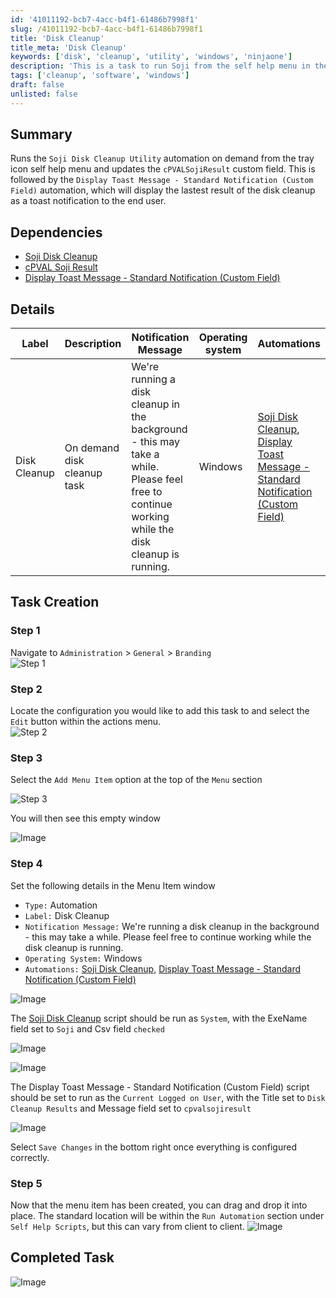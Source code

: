 ```yaml
---
id: '41011192-bcb7-4acc-b4f1-61486b7998f1'
slug: /41011192-bcb7-4acc-b4f1-61486b7998f1
title: 'Disk Cleanup'
title_meta: 'Disk Cleanup'
keywords: ['disk', 'cleanup', 'utility', 'windows', 'ninjaone']
description: 'This is a task to run Soji from the self help menu in the Ninja tray icon and display the results as a toast notification to the end user'
tags: ['cleanup', 'software', 'windows']
draft: false
unlisted: false
---
```


## Summary

Runs the `Soji Disk Cleanup Utility` automation on demand from the tray icon self help menu and updates the `cPVALSojiResult` custom field. This is followed by the `Display Toast Message - Standard Notification (Custom Field)` automation, which will display the lastest result of the disk cleanup as a toast notification to the end user.

## Dependencies

- [Soji Disk Cleanup](/docs/ef289b50-fe18-4114-93d0-680437f7c480)
- [cPVAL Soji Result](/docs/0d8c8069-8883-4135-b322-da61e1a932e0)
- [Display Toast Message - Standard Notification (Custom Field)](/docs/1ae78d4c-7ca4-4e20-af21-59cf0d366780)

## Details

| Label      | Description | Notification Message | Operating system | Automations |
| ---------- | ----------- | -------------------- | ---------------- | ----------- |
| Disk Cleanup | On demand disk cleanup task | We're running a disk cleanup in the background - this may take a while. Please feel free to continue working while the disk cleanup is running. | Windows | [Soji Disk Cleanup](/docs/ef289b50-fe18-4114-93d0-680437f7c480), [Display Toast Message - Standard Notification (Custom Field)](/docs/1ae78d4c-7ca4-4e20-af21-59cf0d366780) |

## Task Creation

### Step 1

Navigate to `Administration` > `General` > `Branding`  
![Step 1](../../../static/img/docs/disk-cleanup/image-8.png)

### Step 2

Locate the configuration you would like to add this task to and select the `Edit` button within the actions menu.  
![Step 2](../../../static/img/docs/disk-cleanup/image-9.png)

### Step 3

Select the `Add Menu Item` option at the top of the `Menu` section

![Step 3](../../../static/img/docs/disk-cleanup/image.png)

You will then see this empty window

![Image](../../../static/img/docs/disk-cleanup/image-1.png)

### Step 4

Set the following details in the Menu Item window

- `Type:` Automation
- `Label:` Disk Cleanup
- `Notification Message:` We're running a disk cleanup in the background - this may take a while. Please feel free to continue working while the disk cleanup is running.
- `Operating System:` Windows
- `Automations:` [Soji Disk Cleanup](/docs/ef289b50-fe18-4114-93d0-680437f7c480), [Display Toast Message - Standard Notification (Custom Field)](/docs/1ae78d4c-7ca4-4e20-af21-59cf0d366780)

![Image](../../../static/img/docs/disk-cleanup/image-2.png)

The [Soji Disk Cleanup](/docs/ef289b50-fe18-4114-93d0-680437f7c480) script should be run as `System`, with the ExeName field set to `Soji` and Csv field `checked`

![Image](../../../static/img/docs/disk-cleanup/image-3.png)

![Image](../../../static/img/docs/disk-cleanup/image-4.png)

The Display Toast Message - Standard Notification (Custom Field) script should be set to run as the `Current Logged on User`, with the Title set to `Disk Cleanup Results` and Message field set to `cpvalsojiresult`

![Image](../../../static/img/docs/disk-cleanup/image-5.png)

Select `Save Changes` in the bottom right once everything is configured correctly.

### Step 5

Now that the menu item has been created, you can drag and drop it into place. The standard location will be within the `Run Automation` section under `Self Help Scripts`, but this can vary from client to client.
![Image](../../../static/img/docs/disk-cleanup/image-6.png)

## Completed Task

![Image](../../../static/img/docs/disk-cleanup/image-7.png)